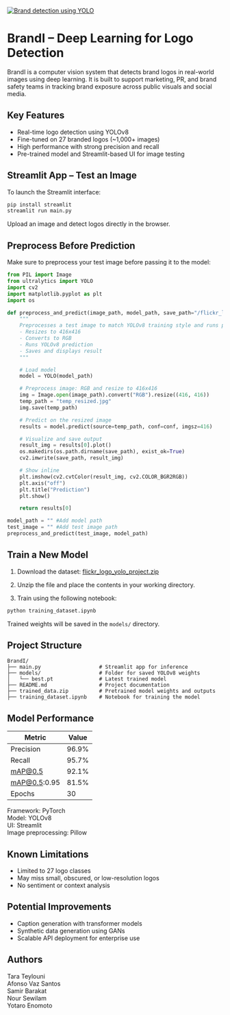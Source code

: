 [![Brand detection using YOLO](https://miro.medium.com/v2/resize:fit:800/1*pRtS_Zhl09gsDrcShqlnvQ.png)](https://medium.com/@6431322821/brand-detection-using-yolov8-b1155e1a5fa4)

# BrandI – Deep Learning for Logo Detection

BrandI is a computer vision system that detects brand logos in real-world images using deep learning. It is built to support marketing, PR, and brand safety teams in tracking brand exposure across public visuals and social media.

## Key Features

- Real-time logo detection using YOLOv8
- Fine-tuned on 27 branded logos (~1,000+ images)
- High performance with strong precision and recall
- Pre-trained model and Streamlit-based UI for image testing

## Streamlit App – Test an Image

To launch the Streamlit interface:

```bash
pip install streamlit
streamlit run main.py
```

Upload an image and detect logos directly in the browser.

## Preprocess Before Prediction

Make sure to preprocess your test image before passing it to the model:

```python
from PIL import Image
from ultralytics import YOLO
import cv2
import matplotlib.pyplot as plt
import os

def preprocess_and_predict(image_path, model_path, save_path="/flickr_logo_yolo_project/predicted_images/", conf=0.3):
    """
    Preprocesses a test image to match YOLOv8 training style and runs prediction.
    - Resizes to 416x416
    - Converts to RGB
    - Runs YOLOv8 prediction
    - Saves and displays result
    """

    # Load model
    model = YOLO(model_path)

    # Preprocess image: RGB and resize to 416x416
    img = Image.open(image_path).convert("RGB").resize((416, 416))
    temp_path = "temp_resized.jpg"
    img.save(temp_path)

    # Predict on the resized image
    results = model.predict(source=temp_path, conf=conf, imgsz=416)

    # Visualize and save output
    result_img = results[0].plot()
    os.makedirs(os.path.dirname(save_path), exist_ok=True)
    cv2.imwrite(save_path, result_img)

    # Show inline
    plt.imshow(cv2.cvtColor(result_img, cv2.COLOR_BGR2RGB))
    plt.axis("off")
    plt.title("Prediction")
    plt.show()

    return results[0]

model_path = "" #Add model path
test_image = "" #Add test image path
preprocess_and_predict(test_image, model_path)
```

## Train a New Model

1. Download the dataset:
   [flickr_logo_yolo_project.zip](https://drive.google.com/file/d/1Bc-x3Gk00WPzIdOz7Een_lVr2hto_yQU/view?usp=sharing)

2. Unzip the file and place the contents in your working directory.

3. Train using the following notebook:

```bash
python training_dataset.ipynb
```

Trained weights will be saved in the `models/` directory.

## Project Structure

```
BrandI/
├── main.py                   # Streamlit app for inference
├── models/                   # Folder for saved YOLOv8 weights
│   └── best.pt               # Latest trained model
├── README.md                 # Project documentation
├── trained_data.zip          # Pretrained model weights and outputs
├── training_dataset.ipynb    # Notebook for training the model
```

## Model Performance

| Metric         | Value     |
|----------------|-----------|
| Precision      | 96.9%     |
| Recall         | 95.7%     |
| mAP@0.5        | 92.1%     |
| mAP@0.5:0.95   | 81.5%     |
| Epochs         | 30        |

Framework: PyTorch  
Model: YOLOv8  
UI: Streamlit  
Image preprocessing: Pillow

## Known Limitations

- Limited to 27 logo classes
- May miss small, obscured, or low-resolution logos
- No sentiment or context analysis

## Potential Improvements

- Caption generation with transformer models
- Synthetic data generation using GANs
- Scalable API deployment for enterprise use

## Authors

Tara Teylouni  
Afonso Vaz Santos  
Samir Barakat  
Nour Sewilam  
Yotaro Enomoto
